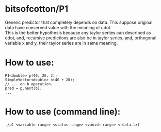 # bitsofcotton/P1
Generic predictor that completely depends on data. This suppose original data have conserved value with the meaning of cdot.  
This is the better hypothesis because any taylor seriies can described as cdot, and, recursive predictions are also be in taylor series, and, orthogonal variable x and y, their taylor series are in same meaning.

# How to use:
    P1<double> p(40, 20, 2);
    SimpleVector<double> b(40 + 20);
    // ... on b operation.
    pred = p.next(b);
    ...

# How to use (command line):
    ./p1 <variable range> <status range> <vanish range> < data.txt
